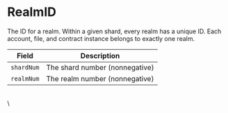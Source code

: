 # RealmID

The ID for a realm. Within a given shard, every realm has a unique ID. Each account, file, and contract instance belongs to exactly one realm.

| Field      | Description                    |
| ---------- | ------------------------------ |
| `shardNum` | The shard number (nonnegative) |
| `realmNum` | The realm number (nonnegative) |

\
\\
